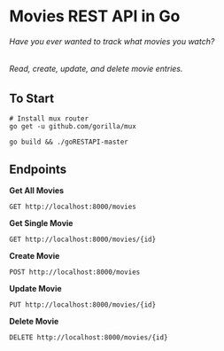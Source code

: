 # Movies REST API in Go
###### Have you ever wanted to track what movies you watch?
###### Read, create, update, and delete movie entries. 

## To Start

```
# Install mux router
go get -u github.com/gorilla/mux
```

```
go build && ./goRESTAPI-master
```

## Endpoints

**Get All Movies**
```
GET http://localhost:8000/movies
```

**Get Single Movie**
```
GET http://localhost:8000/movies/{id}
```

**Create Movie**
```
POST http://localhost:8000/movies
```

**Update Movie**
```
PUT http://localhost:8000/movies/{id}
```

**Delete Movie**
```
DELETE http://localhost:8000/movies/{id}
```
